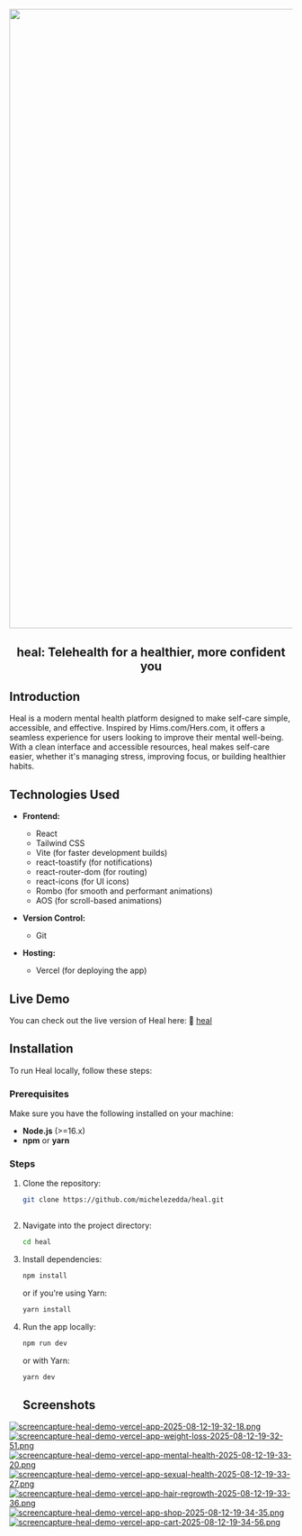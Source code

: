 <h1 align="center">
  <br>
  <img src="https://i.ibb.co/gbxZX22B/heal-project.png" alt="RentMe" width="1100">
  <br>
</h1>

<h2 align="center">heal: Telehealth for a healthier, more confident you</h2> 

## Introduction
Heal is a modern mental health platform designed to make self-care simple, accessible, and effective. Inspired by Hims.com/Hers.com, it offers a seamless experience for users looking to improve their mental well-being. With a clean interface and accessible resources, heal makes self-care easier, whether it's managing stress, improving focus, or building healthier habits.

## Technologies Used

- **Frontend:**
  - React
  - Tailwind CSS
  - Vite (for faster development builds)
  - react-toastify (for notifications)
  - react-router-dom (for routing)
  - react-icons (for UI icons)
  - Rombo (for smooth and performant animations)
  - AOS (for scroll-based animations)

- **Version Control:**
  - Git

- **Hosting:**
  - Vercel (for deploying the app)

## Live Demo

You can check out the live version of Heal here:  :link: [heal](https://heal-demo.vercel.app/)

## Installation

To run Heal locally, follow these steps:

### Prerequisites

Make sure you have the following installed on your machine:

- **Node.js** (>=16.x)
- **npm** or **yarn**

### Steps

1. Clone the repository:

   ```bash
   git clone https://github.com/michelezedda/heal.git
     
2. Navigate into the project directory:

    ```bash
    cd heal
    ```

3. Install dependencies:

    ```bash
    npm install
    ```

    or if you're using Yarn:

    ```bash
    yarn install
    ```

4. Run the app locally:

    ```bash
    npm run dev
    ```

    or with Yarn:

    ```bash
    yarn dev
    ```

    ## Screenshots
   <div align="center">
[![screencapture-heal-demo-vercel-app-2025-08-12-19-32-18.png](https://i.postimg.cc/KvdQW4hq/screencapture-heal-demo-vercel-app-2025-08-12-19-32-18.png)](https://postimg.cc/QHJp98t1)
[![screencapture-heal-demo-vercel-app-weight-loss-2025-08-12-19-32-51.png](https://i.postimg.cc/cHpMb5VK/screencapture-heal-demo-vercel-app-weight-loss-2025-08-12-19-32-51.png)](https://postimg.cc/4719Kw4Z)
[![screencapture-heal-demo-vercel-app-mental-health-2025-08-12-19-33-20.png](https://i.postimg.cc/t4pDbw7W/screencapture-heal-demo-vercel-app-mental-health-2025-08-12-19-33-20.png)](https://postimg.cc/bsV1H6xw)
[![screencapture-heal-demo-vercel-app-sexual-health-2025-08-12-19-33-27.png](https://i.postimg.cc/W18818JK/screencapture-heal-demo-vercel-app-sexual-health-2025-08-12-19-33-27.png)](https://postimg.cc/k2VKjxsF)
[![screencapture-heal-demo-vercel-app-hair-regrowth-2025-08-12-19-33-36.png](https://i.postimg.cc/Xvv8G5fv/screencapture-heal-demo-vercel-app-hair-regrowth-2025-08-12-19-33-36.png)](https://postimg.cc/3kPpzdbM)
[![screencapture-heal-demo-vercel-app-shop-2025-08-12-19-34-35.png](https://i.postimg.cc/qB61x29h/screencapture-heal-demo-vercel-app-shop-2025-08-12-19-34-35.png)](https://postimg.cc/QVsgXKNh)
[![screencapture-heal-demo-vercel-app-cart-2025-08-12-19-34-56.png](https://i.postimg.cc/fyd5Whxj/screencapture-heal-demo-vercel-app-cart-2025-08-12-19-34-56.png)](https://postimg.cc/5Qx8pTK6)
</div>
